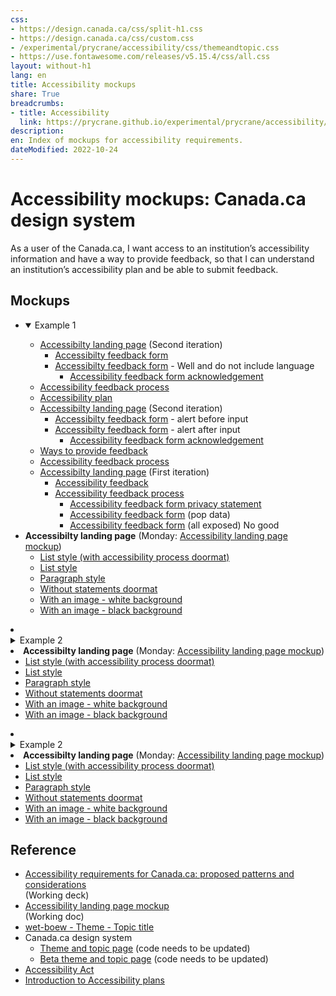 ```yaml
---
css:
- https://design.canada.ca/css/split-h1.css
- https://design.canada.ca/css/custom.css
- /experimental/prycrane/accessibility/css/themeandtopic.css
- https://use.fontawesome.com/releases/v5.15.4/css/all.css
layout: without-h1
lang: en
title: Accessibility mockups
share: True
breadcrumbs:
- title: Accessibility
  link: https://prycrane.github.io/experimental/prycrane/accessibility/
description: 
en: Index of mockups for accessibility requirements. 
dateModified: 2022-10-24
---
```

<div class="container">
  <div class="row">
    <div class="col-md-6">
      <h1 property="name" id="wb-cont" dir="ltr"><span class="stacked"><span>Accessibility mockups</span>: <span>Canada.ca design system</span></span></h1>
      <p>As a user of the Canada.ca, I want access to an institution’s accessibility information and have a way to provide feedback, so that I can understand an institution’s accessibility plan and be able to submit feedback.</p>
    </div>
    <div class="col-md-6 mrgn-tp-sm hidden-sm hidden-xs provisional gc-topic-bg">
      <div data-bgimg="/experimental/prycrane/accessibility/images/univ-access-02.png"></div>
    </div>
  </div>
</div>
<h2>Mockups</h2>

<ul class="list-unstyled">
	<li>
		<details open="open">
			<summary>Example 1</summary>
 <ul>
      <li class="mrgn-tp-lg"><a href="afeedback-03-01-en.html">Accessibilty landing page</a> (Second iteration)
        <ul>
          <li><a href="afeedback-03-03-en.html">Accessibilty feedback form</a></li>
          <li><a href="afeedback-03-03b-en.html">Accessibilty feedback form</a> - Well and do not include language
            <ul>
              <li><a href="afeedback-03-04-en.html">Accessibility feedback form acknowledgement</a></li>
            </ul>
          </li>
        </ul>
      </li>
      <li><a href="afeedback-03-02-en.html">Accessibility feedback process</a></li>
      <li><a href="afeedback-03-05-en.html">Accessibility plan</a></li>     
      <li class="mrgn-tp-lg"><a href="afeedback-02-01-en.html">Accessibilty landing page</a> (Second iteration)
        <ul>
          <li><a href="afeedback-02-02-en.html">Accessibilty feedback form</a> - alert before input</li>
          <li><a href="afeedback-02-02b-en.html">Accessibilty feedback form</a> - alert after input
            <ul>
              <li><a href="afeedback-02-05-en.html">Accessibility feedback form acknowledgement</a></li>
            </ul>
          </li>
        </ul>
      </li>
      <li><a href="afeedback-02-03-en.html">Ways to provide feedback</a></li>
      <li><a href="afeedback-02-04-en.html">Accessibility feedback process</a></li>
      <li class="mrgn-tp-lg"><a href="afeedback-01-en.html">Accessibilty landing page</a> (First iteration)
        <ul>
          <li><a href="afeedback-03-en.html">Accessibility feedback</a></li>
          <li><a href="afeedback-02-en.html">Accessibility feedback process</a>
            <ul>
              <li><a href="afeedback-04-en.html">Accessibility feedback form privacy statement</a></li>
              <li><a href="afeedback-05-en.html">Accessibility feedback form</a> (pop data)</li>
              <li><a href="afeedback-07-en.html">Accessibility feedback form</a> (all exposed) <span class="far fa-thumbs-down"></span> No good</li>
            </ul>
          </li>
        </ul>
      </li>
    </ul>
  </li>
  <li class="mrgn-tp-lg"><strong>Accessibilty landing page</strong> (Monday: <a href="https://scma-dto.monday.com/boards/2632043469/pulses/3416932460" class="">Accessibility landing page mockup</a>)
    <ul>
      <li><a href="accessibility-09-en.html">List style (with accessibility process doormat)</a></li>
      <li><a href="accessibility-01-en.html">List style</a></li>
      <li><a href="accessibility-05-en.html">Paragraph style</a></li>
      <li><a href="accessibility-02-en.html">Without statements doormat</a></li>
      <li><a href="accessibility-04-en.html">With an image - white background</a></li>
      <li><a href="accessibility-06-en.html">With an image - black background</a></li>
    </ul>
  </li>
</ul>
		</details>
	</li>
	<li>
		<details>
			<summary>Example 2</summary>
 <ul>
      <li class="mrgn-tp-lg"><a href="afeedback-03-01-en.html">Accessibilty landing page</a> (Second iteration)
        <ul>
          <li><a href="afeedback-03-03-en.html">Accessibilty feedback form</a></li>
          <li><a href="afeedback-03-03b-en.html">Accessibilty feedback form</a> - Well and do not include language
            <ul>
              <li><a href="afeedback-03-04-en.html">Accessibility feedback form acknowledgement</a></li>
            </ul>
          </li>
        </ul>
      </li>
      <li><a href="afeedback-03-02-en.html">Accessibility feedback process</a></li>
      <li><a href="afeedback-03-05-en.html">Accessibility plan</a></li>     
      <li class="mrgn-tp-lg"><a href="afeedback-02-01-en.html">Accessibilty landing page</a> (Second iteration)
        <ul>
          <li><a href="afeedback-02-02-en.html">Accessibilty feedback form</a> - alert before input</li>
          <li><a href="afeedback-02-02b-en.html">Accessibilty feedback form</a> - alert after input
            <ul>
              <li><a href="afeedback-02-05-en.html">Accessibility feedback form acknowledgement</a></li>
            </ul>
          </li>
        </ul>
      </li>
      <li><a href="afeedback-02-03-en.html">Ways to provide feedback</a></li>
      <li><a href="afeedback-02-04-en.html">Accessibility feedback process</a></li>
      <li class="mrgn-tp-lg"><a href="afeedback-01-en.html">Accessibilty landing page</a> (First iteration)
        <ul>
          <li><a href="afeedback-03-en.html">Accessibility feedback</a></li>
          <li><a href="afeedback-02-en.html">Accessibility feedback process</a>
            <ul>
              <li><a href="afeedback-04-en.html">Accessibility feedback form privacy statement</a></li>
              <li><a href="afeedback-05-en.html">Accessibility feedback form</a> (pop data)</li>
              <li><a href="afeedback-07-en.html">Accessibility feedback form</a> (all exposed) <span class="far fa-thumbs-down"></span> No good</li>
            </ul>
          </li>
        </ul>
      </li>
    </ul>
  </li>
  <li class="mrgn-tp-lg"><strong>Accessibilty landing page</strong> (Monday: <a href="https://scma-dto.monday.com/boards/2632043469/pulses/3416932460" class="">Accessibility landing page mockup</a>)
    <ul>
      <li><a href="accessibility-09-en.html">List style (with accessibility process doormat)</a></li>
      <li><a href="accessibility-01-en.html">List style</a></li>
      <li><a href="accessibility-05-en.html">Paragraph style</a></li>
      <li><a href="accessibility-02-en.html">Without statements doormat</a></li>
      <li><a href="accessibility-04-en.html">With an image - white background</a></li>
      <li><a href="accessibility-06-en.html">With an image - black background</a></li>
    </ul>
  </li>
</ul>
		</details>
	</li>
	<li>
		<details>
			<summary>Example 2</summary>
 <ul>
      <li class="mrgn-tp-lg"><a href="afeedback-03-01-en.html">Accessibilty landing page</a> (Second iteration)
        <ul>
          <li><a href="afeedback-03-03-en.html">Accessibilty feedback form</a></li>
          <li><a href="afeedback-03-03b-en.html">Accessibilty feedback form</a> - Well and do not include language
            <ul>
              <li><a href="afeedback-03-04-en.html">Accessibility feedback form acknowledgement</a></li>
            </ul>
          </li>
        </ul>
      </li>
      <li><a href="afeedback-03-02-en.html">Accessibility feedback process</a></li>
      <li><a href="afeedback-03-05-en.html">Accessibility plan</a></li>     
      <li class="mrgn-tp-lg"><a href="afeedback-02-01-en.html">Accessibilty landing page</a> (Second iteration)
        <ul>
          <li><a href="afeedback-02-02-en.html">Accessibilty feedback form</a> - alert before input</li>
          <li><a href="afeedback-02-02b-en.html">Accessibilty feedback form</a> - alert after input
            <ul>
              <li><a href="afeedback-02-05-en.html">Accessibility feedback form acknowledgement</a></li>
            </ul>
          </li>
        </ul>
      </li>
      <li><a href="afeedback-02-03-en.html">Ways to provide feedback</a></li>
      <li><a href="afeedback-02-04-en.html">Accessibility feedback process</a></li>
      <li class="mrgn-tp-lg"><a href="afeedback-01-en.html">Accessibilty landing page</a> (First iteration)
        <ul>
          <li><a href="afeedback-03-en.html">Accessibility feedback</a></li>
          <li><a href="afeedback-02-en.html">Accessibility feedback process</a>
            <ul>
              <li><a href="afeedback-04-en.html">Accessibility feedback form privacy statement</a></li>
              <li><a href="afeedback-05-en.html">Accessibility feedback form</a> (pop data)</li>
              <li><a href="afeedback-07-en.html">Accessibility feedback form</a> (all exposed) <span class="far fa-thumbs-down"></span> No good</li>
            </ul>
          </li>
        </ul>
      </li>
    </ul>
  </li>
  <li class="mrgn-tp-lg"><strong>Accessibilty landing page</strong> (Monday: <a href="https://scma-dto.monday.com/boards/2632043469/pulses/3416932460" class="">Accessibility landing page mockup</a>)
    <ul>
      <li><a href="accessibility-09-en.html">List style (with accessibility process doormat)</a></li>
      <li><a href="accessibility-01-en.html">List style</a></li>
      <li><a href="accessibility-05-en.html">Paragraph style</a></li>
      <li><a href="accessibility-02-en.html">Without statements doormat</a></li>
      <li><a href="accessibility-04-en.html">With an image - white background</a></li>
      <li><a href="accessibility-06-en.html">With an image - black background</a></li>
    </ul>
  </li>
</ul>
		</details>
	</li>
</ul>
<h2>Reference</h2>
<ul>
  <li><a href="https://docs.google.com/presentation/d/1A9s7r4TpSSOg0Ik65l2nf6RQeTO-6A75aLoK6llINRY/edit#slide=id.g168222990b5_0_0">Accessibility requirements for Canada.ca: proposed patterns and considerations</a><br>
    (Working deck)</li>
  <li><a href="https://docs.google.com/document/d/1ezTHWBwvIxQY9qtvSrfjw0FiPXWLJNA0IkQJuTO9M5I/edit#heading=h.oos2vfohf0tr">Accessibility landing page mockup</a><br>
    (Working doc)</li>
  <li><a href="https://wet-boew.github.io/GCWeb/templates/theme-topic/theme-topic-en.html">wet-boew - Theme - Topic title</a></li>
  <li>Canada.ca design system
    <ul>
      <li><a href="https://design.canada.ca/mandatory-templates/theme-topic.html">Theme and topic page</a> (code needs to be updated)</li>
      <li><a href="https://design.canada.ca/coded-layout/theme_topic_guidance.html">Beta theme and topic page</a> (code needs to be updated)</li>
    </ul>
  </li>
  <li><a href="https://laws.justice.gc.ca/eng/acts/A-0.6/page-2.html#docCont">Accessibility Act</a></li>
  <li><a href="https://www.canada.ca/en/employment-social-development/programs/accessible-canada-regulations-guidance/accessibility-plans/section1.html">Introduction to Accessibility plans</a></li>
</ul>
